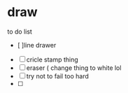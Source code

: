 # draw

to do list
- [ ]line drawer
- [ ] cricle stamp thing
- [ ] eraser ( change thing to white lol 
- [ ] try not to fail too hard 
- [ ]
